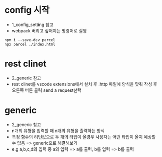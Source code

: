 # config 시작

- 1_config_setting 참고
- webpack 버리고 싶어지는 명령어로 실행

```
npm i --save-dev parcel
npx parcel ./index.html
```

# rest clinet

- 2_generic 참고
- rest clinet를 vscode extensions에서 설치 후 .http 파일에 양식을 맞춰 작성 후 오른쪽 버튼 클릭 send a request선택

# generic

- 2_generic 참고
- n개의 유형을 입력할 때 n개의 유형을 출력하는 방식
- 특정 함수의 리턴값으로 두 개의 타입이 올경우 사용자는 어떤 타입이 올지 예상할 수 없음 => generic으로 해결해보기
- e.g a,b,c,d의 입력 중 a의 입력 => a를 출력, b를 입력 => b를 출력
